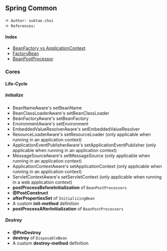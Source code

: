## Spring Common

```
ㅁ Author: suktae.choi
ㅁ References:
```

#### Index
- [BeanFactory vs ApplicationContext](bean-factory-application-context)
- [FactoryBean](factory-bean)
- [BeanPostProcessor](bean-post-processor)

### Cores

#### Life-Cycle

##### Initialize

- BeanNameAware's setBeanName
- BeanClassLoaderAware's setBeanClassLoader
- BeanFactoryAware's setBeanFactory
- EnvironmentAware's setEnvironment
- EmbeddedValueResolverAware's setEmbeddedValueResolver
- ResourceLoaderAware's setResourceLoader (only applicable when running in an application context)
- ApplicationEventPublisherAware's setApplicationEventPublisher (only applicable when running in an application context)
- MessageSourceAware's setMessageSource (only applicable when running in an application context)
- ApplicationContextAware's setApplicationContext (only applicable when running in an application context)
- ServletContextAware's setServletContext (only applicable when running in a web application context)
- **postProcessBeforeInitialization** of `BeanPostProcessors`
- **@PostConstruct**
- **afterPropertiesSet** of `InitializingBean`
- A custom **init-method** definition
- **postProcessAfterInitialization** of `BeanPostProcessors`

##### Destroy

- **@PreDestroy**
- **destroy** of `DisposableBean`
- A custom **destroy-method** definition
